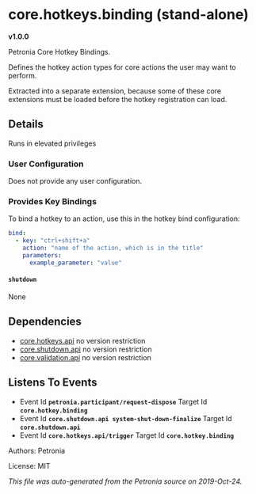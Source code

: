# core.hotkeys.binding (stand-alone)
**v1.0.0**

Petronia Core Hotkey Bindings.


Defines the hotkey action types for core actions the user may want to perform.


Extracted into a separate extension, because some of these core extensions
must be loaded before the hotkey registration can load.

## Details

Runs in elevated privileges

### User Configuration

Does not provide any user configuration.



### Provides Key Bindings

To bind a hotkey to an action, use this in the hotkey bind configuration:

```yaml
bind:
  - key: "ctrl+shift+a"
    action: "name of the action, which is in the title"
    parameters:
      example_parameter: "value"
``` 


#### `shutdown`

None




## Dependencies

* [core.hotkeys.api](core.hotkeys.api.md)
  no version restriction
* [core.shutdown.api](core.shutdown.api.md)
  no version restriction
* [core.validation.api](core.validation.api.md)
  no version restriction






## Listens To Events

* Event Id **`petronia.participant/request-dispose`**
  Target Id **`core.hotkey.binding`**
* Event Id **`core.shutdown.api system-shut-down-finalize`**
  Target Id **`core.shutdown.api`**
* Event Id **`core.hotkeys.api/trigger`**
  Target Id **`core.hotkey.binding`**



Authors: Petronia

License: MIT

*This file was auto-generated from the Petronia source on 2019-Oct-24.*
